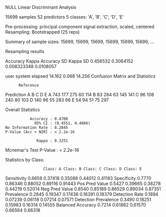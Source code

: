 NULL
Linear Discriminant Analysis 

15699 samples
   52 predictors
    5 classes: 'A', 'B', 'C', 'D', 'E' 

Pre-processing: principal component signal extraction, scaled, centered 
Resampling: Bootstrapped (25 reps) 

Summary of sample sizes: 15699, 15699, 15699, 15699, 15699, 15699, ... 

Resampling results

  Accuracy  Kappa      Accuracy SD  Kappa SD 
  0.456532  0.3064152  0.008323348  0.0108057

 
   user  system elapsed 
 14.162   0.068  14.256 
Confusion Matrix and Statistics

          Reference
Prediction   A   B   C   D   E
         A 743 177 275  60 114
         B  83 284  63 145 141
         C  96 108 240  80 103
         D 140  96  55 283  66
         E  54  94  51  75 297

Overall Statistics
                                          
               Accuracy : 0.4708          
                 95% CI : (0.4551, 0.4866)
    No Information Rate : 0.2845          
    P-Value [Acc > NIR] : < 2.2e-16       
                                          
                  Kappa : 0.3251          
 Mcnemar's Test P-Value : < 2.2e-16       

Statistics by Class:

                     Class: A Class: B Class: C Class: D Class: E
Sensitivity            0.6658  0.37418  0.35088  0.44012  0.41193
Specificity            0.7770  0.86346  0.88052  0.89116  0.91443
Pos Pred Value         0.5427  0.39665  0.38278  0.44219  0.52014
Neg Pred Value         0.8540  0.85189  0.86529  0.89034  0.87351
Prevalence             0.2845  0.19347  0.17436  0.16391  0.18379
Detection Rate         0.1894  0.07239  0.06118  0.07214  0.07571
Detection Prevalence   0.3490  0.18251  0.15983  0.16314  0.14555
Balanced Accuracy      0.7214  0.61882  0.61570  0.66564  0.66318

